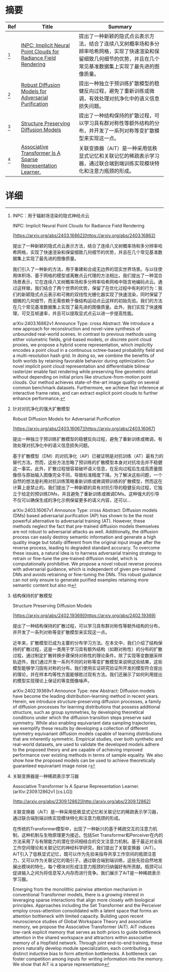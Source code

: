 # 摘要

| Ref | Title | Summary |
| --- | --- | --- |
| [^1] | [INPC: Implicit Neural Point Clouds for Radiance Field Rendering](https://arxiv.org/abs/2403.16862) | 提出了一种新颖的隐式点云表示方法，结合了连续八叉树概率场和多分辨率哈希网格，实现了快速渲染和保留细致几何细节的优势，并且在几个常见基准数据集上实现了最先进的图像质量。 |
| [^2] | [Robust Diffusion Models for Adversarial Purification](https://arxiv.org/abs/2403.16067) | 提出一种独立于预训练扩散模型的稳健反向过程，避免了重新训练或微调，有效处理对抗净化中的语义信息损失问题。 |
| [^3] | [Structure Preserving Diffusion Models](https://arxiv.org/abs/2402.19369) | 提出了一种结构保持的扩散过程，可以学习具有群对称性等额外结构的分布，并开发了一系列对称等变扩散模型来实现这一点。 |
| [^4] | [Associative Transformer Is A Sparse Representation Learner.](http://arxiv.org/abs/2309.12862) | 关联变换器（AiT）是一种采用低秩显式记忆和关联记忆的稀疏表示学习器，通过联合端到端训练实现模块特化和注意力瓶颈的形成。 |

# 详细

[^1]: INPC：用于辐射场渲染的隐式神经点云

    INPC: Implicit Neural Point Clouds for Radiance Field Rendering

    [https://arxiv.org/abs/2403.16862](https://arxiv.org/abs/2403.16862)

    提出了一种新颖的隐式点云表示方法，结合了连续八叉树概率场和多分辨率哈希网格，实现了快速渲染和保留细致几何细节的优势，并且在几个常见基准数据集上实现了最先进的图像质量。

    

    我们引入了一种新的方法，用于重建和合成无边界的现实世界场景。与以往使用体积场、基于网格的模型或离散点云代理的方法相比，我们提出了一种混合场景表示，它在连续八叉树概率场和多分辨率哈希网格中隐含地编码点云。通过这样做，我们结合了两个世界的优势，保留了在优化过程中有利的行为：我们的新颖隐式点云表示和可微的双线性光栅化器实现了快速渲染，同时保留了细微的几何细节，而无需依赖于像结构运动点云这样的初始先验。我们的方法在几个常见基准数据集上实现了最先进的图像质量。此外，我们实现了快速推理，可交互帧速率，并且可以提取显式点云以进一步提高性能。

    arXiv:2403.16862v1 Announce Type: cross  Abstract: We introduce a new approach for reconstruction and novel-view synthesis of unbounded real-world scenes. In contrast to previous methods using either volumetric fields, grid-based models, or discrete point cloud proxies, we propose a hybrid scene representation, which implicitly encodes a point cloud in a continuous octree-based probability field and a multi-resolution hash grid. In doing so, we combine the benefits of both worlds by retaining favorable behavior during optimization: Our novel implicit point cloud representation and differentiable bilinear rasterizer enable fast rendering while preserving fine geometric detail without depending on initial priors like structure-from-motion point clouds. Our method achieves state-of-the-art image quality on several common benchmark datasets. Furthermore, we achieve fast inference at interactive frame rates, and can extract explicit point clouds to further enhance performance.
    
[^2]: 针对对抗净化的强大扩散模型

    Robust Diffusion Models for Adversarial Purification

    [https://arxiv.org/abs/2403.16067](https://arxiv.org/abs/2403.16067)

    提出一种独立于预训练扩散模型的稳健反向过程，避免了重新训练或微调，有效处理对抗净化中的语义信息损失问题。

    

    基于扩散模型（DM）的对抗净化（AP）已被证明是对抗训练（AT）最有力的替代方法。然而，这些方法忽略了预训练的扩散模型本身对对抗攻击并不稳健这一事实。此外，扩散过程很容易破坏语义信息，在反向过程后生成高质量图像但与原始输入图像完全不同，导致标准精度下降。为了解决这些问题，一个自然的想法是利用对抗训练策略重新训练或微调预训练的扩散模型，然而这在计算上是禁止的。我们提出了一种新颖的具有对抗引导的稳健反向过程，它独立于给定的预训练DMs，并且避免了重新训练或微调DMs。这种强大的引导不仅可以确保生成的净化示例保留更多的语义内容，还可以...

    arXiv:2403.16067v1 Announce Type: cross  Abstract: Diffusion models (DMs) based adversarial purification (AP) has shown to be the most powerful alternative to adversarial training (AT). However, these methods neglect the fact that pre-trained diffusion models themselves are not robust to adversarial attacks as well. Additionally, the diffusion process can easily destroy semantic information and generate a high quality image but totally different from the original input image after the reverse process, leading to degraded standard accuracy. To overcome these issues, a natural idea is to harness adversarial training strategy to retrain or fine-tune the pre-trained diffusion model, which is computationally prohibitive. We propose a novel robust reverse process with adversarial guidance, which is independent of given pre-trained DMs and avoids retraining or fine-tuning the DMs. This robust guidance can not only ensure to generate purified examples retaining more semantic content but also m
    
[^3]: 结构保持的扩散模型

    Structure Preserving Diffusion Models

    [https://arxiv.org/abs/2402.19369](https://arxiv.org/abs/2402.19369)

    提出了一种结构保持的扩散过程，可以学习具有群对称性等额外结构的分布，并开发了一系列对称等变扩散模型来实现这一点。

    

    近年来，扩散模型已成为主要的分布学习方法。在本文中，我们介绍了结构保持的扩散过程，这是一类用于学习具有额外结构（如群对称性）的分布的扩散过程，通过制定扩散转换步骤保持对称性的理论条件。除了实现等变数据采样轨迹外，我们通过开发一系列不同的对称等变扩散模型来说明这些结果，这些模型能够学习固有对称的分布。我们使用实证研究验证所开发的模型符合提出的理论，并在样本均等性方面能够胜过现有方法。我们还展示了如何利用提出的模型实现理论上保证的等变图像噪声。

    arXiv:2402.19369v1 Announce Type: new  Abstract: Diffusion models have become the leading distribution-learning method in recent years. Herein, we introduce structure-preserving diffusion processes, a family of diffusion processes for learning distributions that possess additional structure, such as group symmetries, by developing theoretical conditions under which the diffusion transition steps preserve said symmetry. While also enabling equivariant data sampling trajectories, we exemplify these results by developing a collection of different symmetry equivariant diffusion models capable of learning distributions that are inherently symmetric. Empirical studies, over both synthetic and real-world datasets, are used to validate the developed models adhere to the proposed theory and are capable of achieving improved performance over existing methods in terms of sample equality. We also show how the proposed models can be used to achieve theoretically guaranteed equivariant image noise r
    
[^4]: 关联变换器是一种稀疏表示学习器

    Associative Transformer Is A Sparse Representation Learner. (arXiv:2309.12862v1 [cs.LG])

    [http://arxiv.org/abs/2309.12862](http://arxiv.org/abs/2309.12862)

    关联变换器（AiT）是一种采用低秩显式记忆和关联记忆的稀疏表示学习器，通过联合端到端训练实现模块特化和注意力瓶颈的形成。

    

    在传统的Transformer模型中，出现了一种新兴的基于稀疏交互的注意力机制，这种机制与生物原理更为接近。包括Set Transformer和Perceiver在内的方法采用了与有限能力的潜在空间相结合的交叉注意力机制。基于最近对全局工作空间理论和关联记忆的神经科学研究，我们提出了关联变换器（AiT）。AiT引入了低秩显式记忆，既可以作为先验来指导共享工作空间的瓶颈注意力，又可以作为关联记忆的吸引子。通过联合端到端训练，这些先验自然地发展出模块的特化，每个模块对形成注意力瓶颈的归纳偏好有所贡献。瓶颈可以促进输入之间为将信息写入内存而进行竞争。我们展示了AiT是一种稀疏表示学习器。

    Emerging from the monolithic pairwise attention mechanism in conventional Transformer models, there is a growing interest in leveraging sparse interactions that align more closely with biological principles. Approaches including the Set Transformer and the Perceiver employ cross-attention consolidated with a latent space that forms an attention bottleneck with limited capacity. Building upon recent neuroscience studies of Global Workspace Theory and associative memory, we propose the Associative Transformer (AiT). AiT induces low-rank explicit memory that serves as both priors to guide bottleneck attention in the shared workspace and attractors within associative memory of a Hopfield network. Through joint end-to-end training, these priors naturally develop module specialization, each contributing a distinct inductive bias to form attention bottlenecks. A bottleneck can foster competition among inputs for writing information into the memory. We show that AiT is a sparse representation 
    

